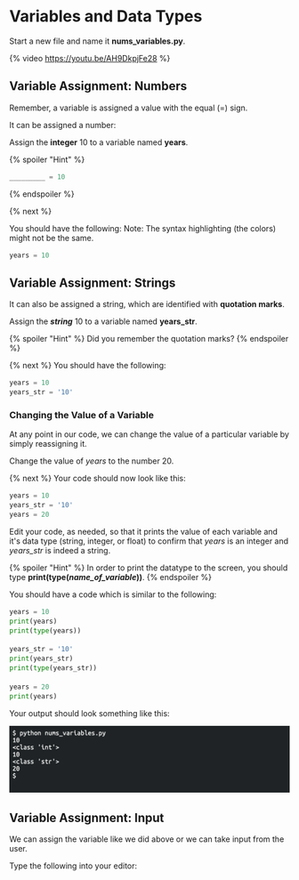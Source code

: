 # Variables and Data Types

Start a new file and name it **nums_variables.py**.

{% video https://youtu.be/AH9DkpjFe28 %}

## Variable Assignment: Numbers

Remember, a variable is assigned a value with the equal (=) sign. 

It can be assigned a number:

Assign the **integer** 10 to a variable named **years**.

{% spoiler "Hint" %}
```python
_________ = 10
```
{% endspoiler %}

{% next %}

You should have the following:
Note: The syntax highlighting (the colors) might not be the same.

```python
years = 10
```

## Variable Assignment: Strings
It can also be assigned a string, which are identified with **quotation marks**. 

Assign the ***string*** 10 to a variable named **years_str**.

{% spoiler "Hint" %}
Did you remember the quotation marks?
{% endspoiler %}

{% next %}
You should have the following:

```python
years = 10
years_str = '10'
```

### Changing the Value of a Variable

At any point in our code, we can change the value of a particular variable by simply reassigning it.

Change the value of *years* to the number 20. 

{% next %}
Your code should now look like this:

```python
years = 10
years_str = '10'
years = 20
```

Edit your code, as needed, so that it prints the value of each variable and it's data type (string, integer, or float) to confirm that *years* is an integer and *years_str* is indeed a string.  

{% spoiler "Hint" %}
In order to print the datatype to the screen, you should type **print(type(*name_of_variable*))**.
{% endspoiler %}

You should have a code which is similar to the following:
```python
years = 10
print(years)
print(type(years))

years_str = '10'
print(years_str)
print(type(years_str))

years = 20
print(years)
```

Your output should look something like this:

![Desktop](Nums_Variables/Output1.png)

## Variable Assignment: Input
We can assign the variable like we did above or we can take input from the user.

Type the following into your editor:



